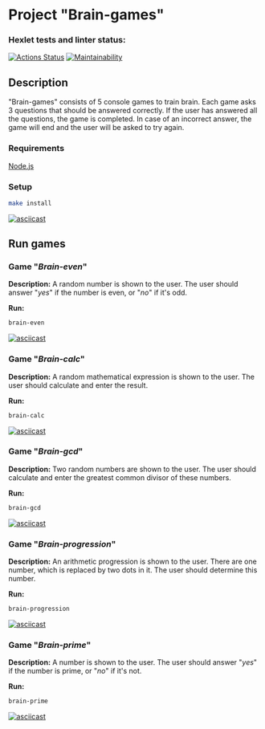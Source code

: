 # Project "Brain-games"

### Hexlet tests and linter status:
[![Actions Status](https://github.com/MoonOfKiwi/frontend-project-44/actions/workflows/hexlet-check.yml/badge.svg)](https://github.com/MoonOfKiwi/frontend-project-44/actions)
[![Maintainability](https://api.codeclimate.com/v1/badges/224c7663dc40f034bdab/maintainability)](https://codeclimate.com/github/MoonOfKiwi/frontend-project-44/maintainability)

## Description
"Brain-games" consists of 5 console games to train brain. Each game asks 3 questions that should be answered correctly. If the user has answered all the questions, the game is completed. In case of an incorrect answer, the game will end and the user will be asked to try again.

### Requirements
[Node.js](https://nodejs.org/en/download)

### Setup

```bash
make install
```
[![asciicast](https://asciinema.org/a/nsZD8cNxxhthHL5G8TIQXKwG1.svg)](https://asciinema.org/a/nsZD8cNxxhthHL5G8TIQXKwG1)

## Run games

### Game "*Brain-even*"

**Description:** 
A random number is shown to the user. The user should answer "*yes*" if the number is even, or "*no*" if it's odd.

**Run:**
```bash
brain-even
```
[![asciicast](https://asciinema.org/a/ISyuHYOwoj8w1ljotpTe8IlLS.svg)](https://asciinema.org/a/ISyuHYOwoj8w1ljotpTe8IlLS)

### Game "*Brain-calc*"

**Description:** 
A random mathematical expression is shown to the user. The user should calculate and enter the result.

**Run:**
```bash
brain-calc
```
[![asciicast](https://asciinema.org/a/y0erYYU2Kfgpft7PglVymYDRa.svg)](https://asciinema.org/a/y0erYYU2Kfgpft7PglVymYDRa)

### Game "*Brain-gcd*"

**Description:** 
Two random numbers are shown to the user. The user should calculate and enter the greatest common divisor of these numbers.

**Run:**
```bash
brain-gcd
```
[![asciicast](https://asciinema.org/a/hPJeNwyPT6fY5lmbwFwEt8O1E.svg)](https://asciinema.org/a/hPJeNwyPT6fY5lmbwFwEt8O1E)

### Game "*Brain-progression*"

**Description:** 
An arithmetic progression is shown to the user. There are one number, which is replaced by two dots in it. The user should determine this number.

**Run:**
```bash
brain-progression
```
[![asciicast](https://asciinema.org/a/BkghlP4cbx5kxhLFYC4YMbCze.svg)](https://asciinema.org/a/BkghlP4cbx5kxhLFYC4YMbCze)

### Game "*Brain-prime*"

**Description:**
A number is shown to the user. The user should answer "*yes*" if the number is prime, or "*no*" if it's not.

**Run:**
```bash
brain-prime
```
[![asciicast](https://asciinema.org/a/634549.svg)](https://asciinema.org/a/634549)